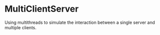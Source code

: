 MultiClientServer
=================

Using multithreads to simulate the interaction between a single server and multiple clients.
